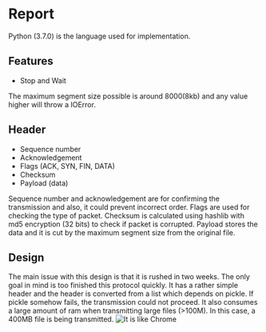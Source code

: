 # Report
Python (3.7.0) is the language used for implementation.

## Features
- Stop and Wait

The maximum segment size possible is around 8000(8kb) and any value higher will throw a IOError.

## Header
- Sequence number
- Acknowledgement
- Flags (ACK, SYN, FIN, DATA)
- Checksum
- Payload (data)

Sequence number and acknowledgement are for confirming the transmission and also,
it could prevent incorrect order. Flags are used for checking the type of packet.
Checksum is calculated using hashlib with md5 encryption (32 bits) to check if packet is corrupted.
Payload stores the data and it is cut by the maximum segment size from the original file.

## Design
The main issue with this design is that it is rushed in two weeks. The only goal in mind is too finished this protocol quickly. It has a rather simple header and the header is converted from a list which depends on pickle. If pickle somehow fails, the transmission could not proceed. It also consumes a large amount of ram when transmitting large files (>100M). In this case, a 400MB file is being transmitted.
![It is like Chrome](Memory.png)
